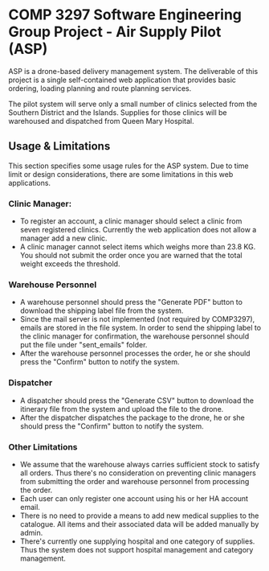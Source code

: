 # COMP 3297 Software Engineering Group Project - Air Supply Pilot (ASP)

ASP is a drone-based delivery management system. The deliverable of this project is a single self-contained web application that provides basic ordering, loading planning and route planning services.

The pilot system will serve only a small number of clinics selected from the Southern District and the Islands. Supplies for those clinics will be warehoused and dispatched from Queen Mary Hospital.

## Usage & Limitations

This section specifies some usage rules for the ASP system. Due to time limit or design considerations, there are some limitations in this web applications.

### Clinic Manager:

- To register an account, a clinic manager should select a clinic from seven registered clinics. Currently the web application does not allow a manager add a new clinic.
- A clinic manager cannot select items which weighs more than 23.8 KG. You should not submit the order once you are warned that the total weight exceeds the threshold.

### Warehouse Personnel

- A warehouse personnel should press the "Generate PDF" button to download the shipping label file from the system.
- Since the mail server is not implemented (not required by COMP3297), emails are stored in the file system. In order to send the shipping label to the clinic manager for confirmation, the warehouse personnel should put the file under "sent_emails" folder.
- After the warehouse personnel processes the order, he or she should press the "Confirm" button to notify the system.

### Dispatcher

- A dispatcher should press the "Generate CSV" button to download the itinerary file from the system and upload the file to the drone.
- After the dispatcher dispatches the package to the drone, he or she should press the "Confirm" button to notify the system.

### Other Limitations

- We assume that the warehouse always carries sufficient stock to satisfy all orders. Thus there's no consideration on preventing clinic managers from submitting the order and warehouse personnel from processing the order.
- Each user can only register one account using his or her HA account email.
- There is no need to provide a means to add new medical supplies to the catalogue. All items and their associated data will be added manually by admin.
- There's currently one supplying hospital and one category of supplies. Thus the system does not support hospital management and category management.